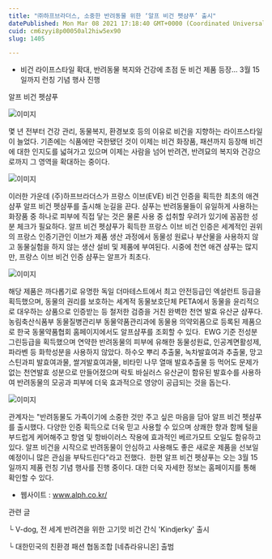 ```yaml
---
title: "㈜하프브라더스, 소중한 반려동물 위한 ‘알프 비건 펫샴푸’ 출시"
datePublished: Mon Mar 08 2021 17:18:40 GMT+0000 (Coordinated Universal Time)
cuid: cm6zyyi8p00050al2hiw5ex90
slug: 1405

---
```



- 비건 라이프스타일 확대, 반려동물 복지와 건강에 초점 둔 비건 제품 등장… 3월 15일까지 런칭 기념 행사 진행

알프 비건 펫샴푸

![이미지](https://cdn.hashnode.com/res/hashnode/image/upload/v1739247328560/c5dbdf79-3d20-42b3-8636-e429dcbf3e87.jpeg)

몇 년 전부터 건강 관리, 동물복지, 환경보호 등의 이유로 비건을 지향하는 라이프스타일이 늘었다. 기존에는 식품에만 국한됐던 것이 이제는 비건 화장품, 패션까지 등장해 비건에 대한 인지도를 넓혀가고 있으며 이제는 사람을 넘어 반려견, 반려묘의 복지와 건강으로까지 그 영역을 확대하는 중이다.

![이미지](https://cdn.hashnode.com/res/hashnode/image/upload/v1739247330759/3ff22144-161e-4ccc-830b-3b326ce87efd.jpeg)

이러한 가운데 (주)하프브라더스가 프랑스 이브(EVE) 비건 인증을 획득한 최초의 애견 샴푸 알프 비건 펫샴푸를 출시해 눈길을 끈다. 샴푸는 반려동물들이 유일하게 사용하는 화장품 중 하나로 피부에 직접 닿는 것은 물론 사용 중 섭취할 우려가 있기에 꼼꼼한 성분 체크가 필요하다. 알프 비건 펫샴푸가 획득한 프랑스 이브 비건 인증은 세계적인 권위의 프랑스 인증기관인 이브가 제품 생산 과정에서 동물성 원료나 부산물을 사용하지 않고 동물실험을 하지 않는 생산 설비 및 제품에 부여된다. 시중에 천연 애견 샴푸는 많지만, 프랑스 이브 비건 인증 샴푸는 알프가 최초다.

![이미지](https://cdn.hashnode.com/res/hashnode/image/upload/v1739247333458/bd8efebd-9ec4-475e-bbc7-04c3fcf60b71.jpeg)

해당 제품은 까다롭기로 유명한 독일 더마테스트에서 최고 안전등급인 엑설런트 등급을 획득했으며, 동물의 권리를 보호하는 세계적 동물보호단체 PETA에서 동물을 윤리적으로 대우하는 상품으로 인증받는 등 철저한 검증을 거친 완벽한 천연 발효 유산균 샴푸다. 농림축산식품부 동물질병관리부 동물약품관리과에 동물용 의약외품으로 등록된 제품으로 한국 동물약품협회 홈페이지에서도 알프샴푸를 조회할 수 있다.  EWG 기준 전성분 그린등급을 획득했으며 연약한 반려동물의 피부에 유해한 동물성원료, 인공계면활성제, 파라벤 등 화학성분을 사용하지 않았다. 하수오 뿌리 추출물, 녹차발효여과 추출물, 망고스틴과피 발효여과물, 쌀겨발효여과물, 비타민 나무 열매 발효추출물 등 먹어도 문제가 없는 천연발효 성분으로 만들어졌으며 락토 바실러스 유산균이 함유된 발효수를 사용하여 반려동물의 모공과 피부에 더욱 효과적으로 영양이 공급되는 것을 돕는다.

![이미지](https://cdn.hashnode.com/res/hashnode/image/upload/v1739247335666/948c1dae-0c03-4529-b571-f02c440556eb.jpeg)

관계자는 "반려동물도 가족이기에 소중한 것만 주고 싶은 마음을 담아 알프 비건 펫샴푸를 출시했다. 다양한 인증 획득으로 더욱 믿고 사용할 수 있으며 상쾌한 향과 함께 털을 부드럽게 케어해주고 항염 및 항바이러스 작용에 효과적인 베르가모트 오일도 함유하고 있다. 알프 비건을 시작으로 반려동물이 안심하고 사용해도 좋은 새로운 제품을 선보일 예정이니 많은 관심을 부탁드린다"라고 전했다.  한편 알프 비건 펫샴푸는 오는 3월 15일까지 제품 런칭 기념 행사를 진행 중이다. 대한 더욱 자세한 정보는 홈페이지를 통해 확인할 수 있다.

- 웹사이트 : www.alph.co.kr/

관련 글

└ V-dog, 전 세계 반려견을 위한 고기맛 비건 간식 'Kindjerky' 출시

└ 대한민국의 친환경 패션 협동조합 [네츄라유니온] 출범